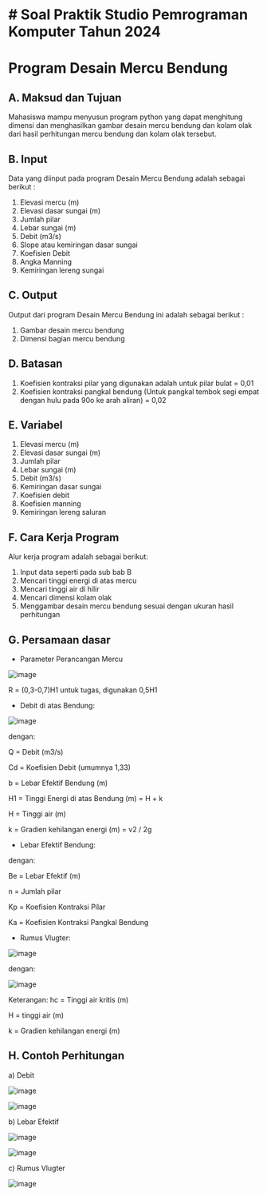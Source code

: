 # # Soal Praktik Studio Pemrograman Komputer Tahun 2024
# Program Desain Mercu Bendung

## A.	Maksud dan Tujuan

Mahasiswa mampu menyusun program python yang dapat menghitung dimensi dan menghasilkan gambar desain mercu bendung dan kolam olak dari hasil perhitungan mercu bendung dan kolam olak tersebut.

## B.	Input

Data yang diinput pada program Desain Mercu Bendung adalah sebagai berikut :
1)	Elevasi mercu (m)
2)	Elevasi dasar sungai (m)
3)	Jumlah pilar
4)	Lebar sungai (m)
5)	Debit (m3/s)
6)	Slope atau kemiringan dasar sungai
7)	Koefisien Debit
8)	Angka Manning
9)	Kemiringan lereng sungai

## C.	Output

Output dari program Desain Mercu Bendung ini adalah sebagai berikut :
1)	Gambar desain mercu bendung
2)	Dimensi bagian mercu bendung

## D.	Batasan
1)	Koefisien kontraksi pilar yang digunakan adalah untuk pilar bulat = 0,01
2)	Koefisien kontraksi pangkal bendung (Untuk pangkal tembok segi empat dengan hulu pada 90o ke arah aliran) = 0,02

## E.	Variabel
1)	Elevasi mercu (m)
2)	Elevasi dasar sungai (m)
3)	Jumlah pilar
4)	Lebar sungai (m)
5)	Debit (m3/s)
6)	Kemiringan dasar sungai
7)	Koefisien debit
8)	Koefisien manning
9)	Kemiringan lereng saluran

## F.	Cara Kerja Program

Alur kerja program adalah sebagai berikut:
1)	Input data seperti pada sub bab B
2)	Mencari tinggi energi di atas mercu
3)	Mencari tinggi air di hilir
4)	Mencari dimensi kolam olak
5)	Menggambar desain mercu bendung sesuai dengan ukuran hasil perhitungan

## G.	Persamaan dasar 
-	Parameter Perancangan Mercu

![image](https://github.com/vempi/course-python-programming/assets/34568583/32a9c009-a00f-4311-a717-50327773a40a)

   R = (0,3-0,7)H1
   untuk tugas, digunakan 0,5H1
-	Debit di atas Bendung:
  
 ![image](https://github.com/vempi/course-python-programming/assets/107161599/6baf1440-69dc-4355-abed-c68e26303b4b)

  dengan:

  Q = Debit (m3/s)

  Cd = Koefisien Debit (umumnya 1,33)

  b = Lebar Efektif Bendung (m)

  H1 = Tinggi Energi di atas Bendung (m) = H + k

  H = Tinggi air (m)

  k = Gradien kehilangan energi (m) = v2 / 2g

-	Lebar Efektif Bendung:
  
  dengan:

  Be = Lebar Efektif (m)

  n = Jumlah pilar

  Kp = Koefisien Kontraksi Pilar

  Ka = Koefisien Kontraksi Pangkal Bendung

-	Rumus Vlugter:

![image](https://github.com/vempi/course-python-programming/assets/107161599/339cb177-1918-4421-bed1-8847d6bd3915)

  dengan:
  
 ![image](https://github.com/vempi/course-python-programming/assets/107161599/d1e58548-5648-47f6-97b5-bf10dc138f11)

  Keterangan:
  hc = Tinggi air kritis (m)
  
  H = tinggi air (m)
  
  k = Gradien kehilangan energi (m)

## H.	Contoh Perhitungan

a)	Debit

  ![image](https://github.com/vempi/course-python-programming/assets/107161599/0191b5a3-03e7-4c0b-b5ff-4cf90a9de08c)
  
  ![image](https://github.com/vempi/course-python-programming/assets/107161599/df42f382-458d-4665-976b-1a13be329a23)

b)	Lebar Efektif

 ![image](https://github.com/vempi/course-python-programming/assets/107161599/3349c931-a3cf-47d1-af77-64201136064f)
 
 ![image](https://github.com/vempi/course-python-programming/assets/107161599/f35f8f6e-fbb7-4c6e-a596-bb94f208e9b7)

 
c)	Rumus Vlugter

 ![image](https://github.com/vempi/course-python-programming/assets/107161599/8a4466a7-23d5-41f6-be5d-8f736ac34bfa)


